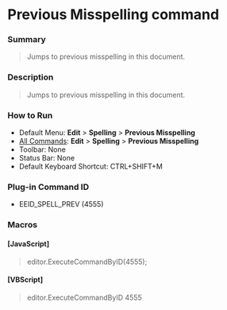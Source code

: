 # Previous Misspelling command

### Summary

> Jumps to previous misspelling in this document.

### Description

> Jumps to previous misspelling in this document.

### How to Run

- Default Menu: **Edit** \> **Spelling** \> **Previous Misspelling**
- [All Commands](../tools/all_commands): **Edit** \> **Spelling** \> **Previous Misspelling**
- Toolbar: None
- Status Bar: None
- Default Keyboard Shortcut: CTRL+SHIFT+M

### Plug-in Command ID

- EEID\_SPELL\_PREV (4555)

### Macros

#### \[JavaScript\]

> editor.ExecuteCommandByID(4555);

#### \[VBScript\]

> editor.ExecuteCommandByID 4555